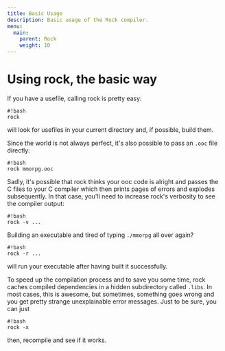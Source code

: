 ```yaml
---
title: Basic Usage
description: Basic usage of the Rock compiler.
menu:
  main:
    parent: Rock
    weight: 10
---
```


# Using rock, the basic way

If you have a usefile, calling rock is pretty easy:

    #!bash
    rock

will look for usefiles in your current directory and, if possible, build them.

Since the world is not always perfect, it's also possible to pass an `.ooc` file directly:

    #!bash
    rock mmorpg.ooc

Sadly, it's possible that rock thinks your ooc code is alright and passes the C files to your
C compiler which then prints pages of errors and explodes subsequently.
In that case, you'll need to increase rock's verbosity to see the compiler output:

    #!bash
    rock -v ...

Building an executable and tired of typing `./mmorpg` all over again?

    #!bash
    rock -r ...

will run your executable after having built it successfully.

To speed up the compilation process and to save you some time, rock caches compiled dependencies
in a hidden subdirectory called `.libs`. In most cases, this is awesome, but sometimes, something
goes wrong and you get pretty strange unexplainable error messages. Just to be sure, you can just

    #!bash
    rock -x

then, recompile and see if it works.
